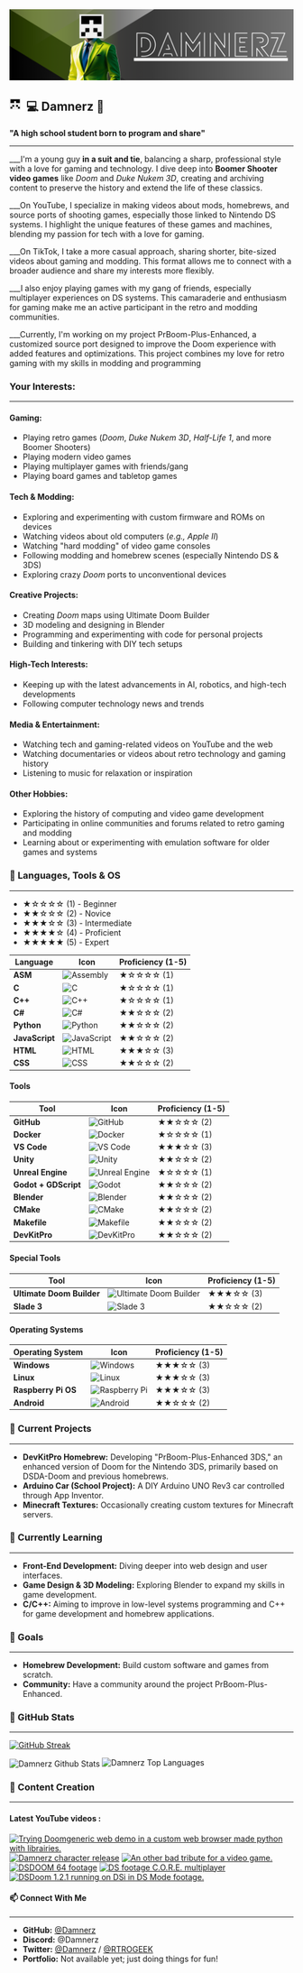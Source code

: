 <img src="/images/banner.png">

## 💻 Damnerz 💾  <img src="/images/damnerz.png" style="float: left; margin-right: 10px; width: 20px;">

__"A high school student born to program and share"__

---

___I'm a young guy **in a suit and tie**, balancing a sharp, professional style with a love for gaming and technology. I dive deep into **Boomer Shooter video games** like _Doom_ and _Duke Nukem 3D_, creating and archiving content to preserve the history and extend the life of these classics.

___On YouTube, I specialize in making videos about mods, homebrews, and source ports of shooting games, especially those linked to Nintendo DS systems. I highlight the unique features of these games and machines, blending my passion for tech with a love for gaming.

___On TikTok, I take a more casual approach, sharing shorter, bite-sized videos about gaming and modding. This format allows me to connect with a broader audience and share my interests more flexibly.

___I also enjoy playing games with my gang of friends, especially multiplayer experiences on DS systems. This camaraderie and enthusiasm for gaming make me an active participant in the retro and modding communities.

___Currently, I'm working on my project PrBoom-Plus-Enhanced, a customized source port designed to improve the Doom experience with added features and optimizations. This project combines my love for retro gaming with my skills in modding and programming

### Your Interests:  

--- 
#### **Gaming**:
- Playing retro games (*Doom*, *Duke Nukem 3D*, *Half-Life 1*, and more Boomer Shooters)  
- Playing modern video games  
- Playing multiplayer games with friends/gang  
- Playing board games and tabletop games  

#### **Tech & Modding**:
- Exploring and experimenting with custom firmware and ROMs on devices  
- Watching videos about old computers (*e.g., Apple II*)  
- Watching "hard modding" of video game consoles  
- Following modding and homebrew scenes (especially Nintendo DS & 3DS)  
- Exploring crazy *Doom* ports to unconventional devices  

#### **Creative Projects**:
- Creating *Doom* maps using Ultimate Doom Builder  
- 3D modeling and designing in Blender  
- Programming and experimenting with code for personal projects  
- Building and tinkering with DIY tech setups  

#### **High-Tech Interests**:
- Keeping up with the latest advancements in AI, robotics, and high-tech developments  
- Following computer technology news and trends  

#### **Media & Entertainment**:
- Watching tech and gaming-related videos on YouTube and the web  
- Watching documentaries or videos about retro technology and gaming history  
- Listening to music for relaxation or inspiration  

#### **Other Hobbies**:
- Exploring the history of computing and video game development  
- Participating in online communities and forums related to retro gaming and modding  
- Learning about or experimenting with emulation software for older games and systems  

### 🚀 Languages, Tools & OS

---

- ★☆☆☆☆ (1) - Beginner
- ★★☆☆☆ (2) - Novice
- ★★★☆☆ (3) - Intermediate
- ★★★★☆ (4) - Proficient
- ★★★★★ (5) - Expert

<table>
<thead>
<tr>
<th>Language</th>
<th>Icon</th>
<th>Proficiency (1-5)</th>
</tr>
</thead>
<tbody>
<tr>
<td><strong>ASM</strong></td>
<td><img alt="Assembly" width="30px" src="https://cdn.jsdelivr.net/gh/devicons/devicon/icons/assembly/assembly-original.svg" /></td>
<td>★☆☆☆☆ (1)</td>
</tr>
<tr>
<td><strong>C</strong></td>
<td><img alt="C" width="30px" src="https://cdn.jsdelivr.net/gh/devicons/devicon/icons/c/c-original.svg" /></td>
<td>★☆☆☆☆ (1)</td>
</tr>
<tr>
<td><strong>C++</strong></td>
<td><img alt="C++" width="30px" src="https://cdn.jsdelivr.net/gh/devicons/devicon/icons/cplusplus/cplusplus-original.svg" /></td>
<td>★☆☆☆☆ (1)</td>
</tr>
<tr>
<td><strong>C#</strong></td>
<td><img alt="C#" width="30px" src="https://cdn.jsdelivr.net/gh/devicons/devicon/icons/csharp/csharp-original.svg" /></td>
<td>★★☆☆☆ (2)</td>
</tr>
<tr>
<td><strong>Python</strong></td>
<td><img alt="Python" width="30px" src="https://cdn.jsdelivr.net/gh/devicons/devicon/icons/python/python-original.svg" /></td>
<td>★★☆☆☆ (2)</td>
</tr>
<tr>
<td><strong>JavaScript</strong></td>
<td><img alt="JavaScript" width="30px" src="https://cdn.jsdelivr.net/gh/devicons/devicon/icons/javascript/javascript-plain.svg" /></td>
<td>★★☆☆☆ (2)</td>
</tr>
<tr>
<td><strong>HTML</strong></td>
<td><img alt="HTML" width="30px" src="https://cdn.jsdelivr.net/gh/devicons/devicon/icons/html5/html5-plain.svg" /></td>
<td>★★★☆☆ (3)</td>
</tr>
<tr>
<td><strong>CSS</strong></td>
<td><img alt="CSS" width="30px" src="https://cdn.jsdelivr.net/gh/devicons/devicon/icons/css3/css3-plain.svg" /></td>
<td>★★☆☆☆ (2)</td>
</tr>
</tbody>
</table>


#### **Tools**  
<table>  
<thead>  
<tr>  
<th>Tool</th>  
<th>Icon</th>  
<th>Proficiency (1-5)</th>  
</tr>  
</thead>  
<tbody>  
<tr>  
<td><strong>GitHub</strong></td>  
<td><img alt="GitHub" width="30px" src="https://cdn.jsdelivr.net/gh/devicons/devicon/icons/github/github-original.svg" /></td>  
<td>★★☆☆☆ (2)</td>  
</tr>  
<tr>  
<td><strong>Docker</strong></td>  
<td><img alt="Docker" width="30px" src="https://cdn.jsdelivr.net/gh/devicons/devicon/icons/docker/docker-original.svg" /></td>  
<td>★☆☆☆☆ (1)</td>  
</tr>  
<tr>  
<td><strong>VS Code</strong></td>  
<td><img alt="VS Code" width="30px" src="https://cdn.jsdelivr.net/gh/devicons/devicon/icons/vscode/vscode-original.svg" /></td>  
<td>★★★☆☆ (3)</td>  
</tr>  
<tr>  
<td><strong>Unity</strong></td>  
<td><img alt="Unity" width="30px" src="https://cdn.jsdelivr.net/gh/devicons/devicon/icons/unity/unity-original.svg" /></td>  
<td>★★☆☆☆ (2)</td>  
</tr>  
<tr>  
<td><strong>Unreal Engine</strong></td>  
<td><img alt="Unreal Engine" width="30px" src="https://cdn.jsdelivr.net/gh/devicons/devicon/icons/unrealengine/unrealengine-original.svg" /></td>  
<td>★☆☆☆☆ (1)</td>  
</tr>  
<tr>  
<td><strong>Godot + GDScript</strong></td>  
<td><img alt="Godot" width="30px" src="https://cdn.jsdelivr.net/gh/devicons/devicon/icons/godot/godot-original.svg" /></td>  
<td>★★☆☆☆ (2)</td>  
</tr>  
<tr>  
<td><strong>Blender</strong></td>  
<td><img alt="Blender" width="30px" src="https://cdn.jsdelivr.net/gh/devicons/devicon/icons/blender/blender-original.svg" /></td>  
<td>★★☆☆☆ (2)</td>  
</tr>  
<tr>  
<td><strong>CMake</strong></td>  
<td><img alt="CMake" width="30px" src="https://cdn.jsdelivr.net/gh/devicons/devicon/icons/cmake/cmake-original.svg" /></td>  
<td>★★☆☆☆ (2)</td>  
</tr>  
<tr>  
<td><strong>Makefile</strong></td>  
<td><img alt="Makefile" width="30px" src="https://cdn.jsdelivr.net/gh/devicons/devicon/icons/makefile/makefile-original.svg" /></td>  
<td>★★☆☆☆ (2)</td>  
</tr>  
<tr>  
<td><strong>DevKitPro</strong></td>  
<td><img alt="DevKitPro" width="30px" src="https://cdn.jsdelivr.net/gh/devicons/devicon/icons/devkitpro/devkitpro-original.svg" /></td>  
<td>★★☆☆☆ (2)</td>  
</tr>  
</tbody>  
</table>  

#### **Special Tools**  
<table>  
<thead>  
<tr>  
<th>Tool</th>  
<th>Icon</th>  
<th>Proficiency (1-5)</th>  
</tr>  
</thead>  
<tbody>  
<tr>  
<td><strong>Ultimate Doom Builder</strong></td>  
<td><img alt="Ultimate Doom Builder" width="30px" src="" /></td>  
<td>★★★☆☆ (3)</td>  
</tr>  
<tr>  
<td><strong>Slade 3</strong></td>  
<td><img alt="Slade 3" width="30px" src="" /></td>  
<td>★★☆☆☆ (2)</td>  
</tr>  
</tbody>  
</table>  

#### **Operating Systems**  
<table>  
<thead>  
<tr>  
<th>Operating System</th>  
<th>Icon</th>  
<th>Proficiency (1-5)</th>  
</tr>  
</thead>  
<tbody>  
<tr>  
<td><strong>Windows</strong></td>  
<td><img alt="Windows" width="30px" src="https://cdn.jsdelivr.net/gh/devicons/devicon/icons/windows8/windows8-original.svg" /></td>  
<td>★★★☆☆ (3)</td>  
</tr>  
<tr>  
<td><strong>Linux</strong></td>  
<td><img alt="Linux" width="30px" src="https://cdn.jsdelivr.net/gh/devicons/devicon/icons/linux/linux-original.svg" /></td>  
<td>★★★☆☆ (3)</td>  
</tr>  
<tr>  
<td><strong>Raspberry Pi OS</strong></td>  
<td><img alt="Raspberry Pi" width="30px" src="https://cdn.jsdelivr.net/gh/devicons/devicon/icons/raspberrypi/raspberrypi-original.svg" /></td>  
<td>★★★☆☆ (3)</td>  
</tr>  
<tr>  
<td><strong>Android</strong></td>  
<td><img alt="Android" width="30px" src="https://upload.wikimedia.org/wikipedia/commons/a/a9/Android_Logo_2019.png" /></td>  
<td>★★☆☆☆ (2)</td>  
</tr>  
</tbody>  
</table>  

### 🔭 Current Projects

---

- **DevKitPro Homebrew:** Developing "PrBoom-Plus-Enhanced 3DS," an enhanced version of Doom for the Nintendo 3DS, primarily based on DSDA-Doom and previous homebrews.
- **Arduino Car (School Project):** A DIY Arduino UNO Rev3 car controlled through App Inventor.
- **Minecraft Textures:** Occasionally creating custom textures for Minecraft servers.



### 🌱 Currently Learning

---

- **Front-End Development:** Diving deeper into web design and user interfaces.
- **Game Design & 3D Modeling:** Exploring Blender to expand my skills in game development.
- **C/C++:** Aiming to improve in low-level systems programming and C++ for game development and homebrew applications.

### 🎯 Goals

---

- **Homebrew Development:** Build custom software and games from scratch.
- **Community:** Have a community around the project PrBoom-Plus-Enhanced.

### 🧮 GitHub Stats

---

[![GitHub Streak](http://github-readme-streak-stats.herokuapp.com?user=damnerz&theme=radical&background=0A0A0A&stroke=CFFF04&ring=CFFF04&currStreakNum=CFFF04***&sideNums=CFFF04&dates=CFFF04&)](https://git.io/streak-stats)

<img align="center" src="https://github-readme-stats.vercel.app/api?username=damnerz&include_all_commits=true&count_private=true&show_icons=true&line_height=30&title_color=CFFF04&icon_color=CFFF04&text_color=CFFF04&bg_color=0A0A0A" alt="Damnerz Github Stats"> 
<img src="https://github-readme-stats.vercel.app/api/top-langs/?username=damnerz&layout=compact&theme=dark&bg_color=0A0A0A&text_color=CFFF04&title_color=CFFF04" alt="Damnerz Top Languages"/>

### 🎥 Content Creation

---

#### Latest YouTube videos :

<!-- BEGIN YOUTUBE-CARDS -->
[![Trying Doomgeneric web demo in a custom web browser made python with librairies.](https://ytcards.demolab.com/?id=aWi0cuD3JIk&title=Trying+Doomgeneric+web+demo+in+a+custom+web+browser+made+python+with+librairies.&lang=en&timestamp=1731648965&background_color=%230d1117&title_color=%23ffffff&stats_color=%23dedede&max_title_lines=1&width=250&border_radius=5 "Trying Doomgeneric web demo in a custom web browser made python with librairies.")](https://www.youtube.com/watch?v=aWi0cuD3JIk)
[![Damnerz character release](https://ytcards.demolab.com/?id=tGszAgBbcYU&title=Damnerz+character+release&lang=en&timestamp=1731010896&background_color=%230d1117&title_color=%23ffffff&stats_color=%23dedede&max_title_lines=1&width=250&border_radius=5 "Damnerz character release")](https://www.youtube.com/watch?v=tGszAgBbcYU)
[![An other bad tribute for a video game.](https://ytcards.demolab.com/?id=LwV5JPZDCwA&title=An+other+bad+tribute+for+a+video+game.&lang=en&timestamp=1730465238&background_color=%230d1117&title_color=%23ffffff&stats_color=%23dedede&max_title_lines=1&width=250&border_radius=5 "An other bad tribute for a video game.")](https://www.youtube.com/watch?v=LwV5JPZDCwA)
[![DSDOOM 64 footage](https://ytcards.demolab.com/?id=9QTL4E7jRtI&title=DSDOOM+64+footage&lang=en&timestamp=1729766334&background_color=%230d1117&title_color=%23ffffff&stats_color=%23dedede&max_title_lines=1&width=250&border_radius=5 "DSDOOM 64 footage")](https://www.youtube.com/watch?v=9QTL4E7jRtI)
[![DS footage C.O.R.E. multiplayer](https://ytcards.demolab.com/?id=w97rhvsxgkE&title=DS+footage+C.O.R.E.+multiplayer&lang=en&timestamp=1728366529&background_color=%230d1117&title_color=%23ffffff&stats_color=%23dedede&max_title_lines=1&width=250&border_radius=5 "DS footage C.O.R.E. multiplayer")](https://www.youtube.com/watch?v=w97rhvsxgkE)
[![DSDoom 1.2.1 running on DSi in DS Mode footage.](https://ytcards.demolab.com/?id=J787jZFGXqs&title=DSDoom+1.2.1+running+on+DSi+in+DS+Mode+footage.&lang=en&timestamp=1727426008&background_color=%230d1117&title_color=%23ffffff&stats_color=%23dedede&max_title_lines=1&width=250&border_radius=5 "DSDoom 1.2.1 running on DSi in DS Mode footage.")](https://www.youtube.com/watch?v=J787jZFGXqs)
<!-- END YOUTUBE-CARDS -->

<!--- Tiktok will be a thing DW about it ;) ---->


#### 📫 Connect With Me

---

- **GitHub:** [@Damnerz](https://github.com/Damnerz)
- **Discord:** @Damnerz
- **Twitter:** [@Damnerz](https://twitter.com/Damnerz) / [@RTROGEEK](https://twitter.com/RTROGEEK)
- **Portfolio:** Not available yet; just doing things for fun!



